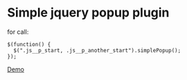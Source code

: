 # Simple jquery popup plugin

for call:

    $(function() {
      $(".js__p_start, .js__p_another_start").simplePopup();
    });

[Demo](http://jumanji.name/example/simple-jquery-popup/)